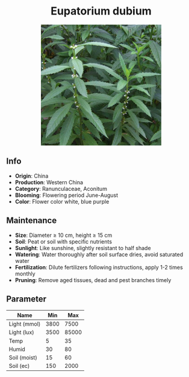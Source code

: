 <h1 align='center'>Eupatorium dubium</h1>
<p align="center">
    <img 
        align='center'
        width='320'
        src="../images/eupatorium dubium.png" 
        alt='Eupatorium dubium' />
</p>

## Info

 - **Origin**: China
 - **Production**: Western China
 - **Category**: Ranunculaceae, Aconitum
 - **Blooming**: Flowering period June-August
 - **Color**: Flower color white, blue purple

## Maintenance

 - **Size**: Diameter ≥ 10 cm, height ≥ 15 cm
 - **Soil**: Peat or soil with specific nutrients
 - **Sunlight**: Like sunshine, slightly resistant to half shade
 - **Watering**: Water thoroughly after soil surface dries, avoid saturated water
 - **Fertilization**: Dilute fertilizers following instructions, apply 1-2 times monthly
 - **Pruning**: Remove aged tissues, dead and pest branches timely

## Parameter

| Name         | Min  | Max   |
|--------------|------|-------|
| Light (mmol) | 3800 | 7500  |
| Light (lux)  | 3500 | 85000 |
| Temp         | 5    | 35    |
| Humid        | 30   | 80    |
| Soil (moist) | 15   | 60    |
| Soil (ec)    | 150  | 2000  |